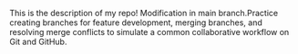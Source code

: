 This is the description of my repo!
Modification in main branch.Practice creating branches for feature development, merging branches, and resolving merge conflicts to simulate a common collaborative workflow on Git and GitHub.
